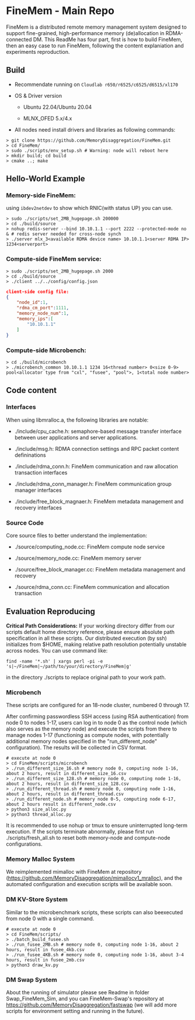 # FineMem - Main Repo

FineMem is a distributed remote memory management system designed to support fine-grained, high-performance memory (de)allocation in RDMA-connected DM. This ReadMe has four part, first is how to build FineMem, then an easy case to run FineMem, following the content explaniation and experiments reproduction.

## Build 

* Recommendate running on `Cloudlab r650/r6525/c6525/d6515/xl170` 

* OS & Driver version
  
  * Ubuntu 22.04/Ubuntu 20.04

  * MLNX_OFED 5.x/4.x

* All nodes need install drivers and libraries as following commands:

```shell
> git clone https://github.com/MemoryDisaggregation/FineMem.git
> cd FineMem/
> sudo ./scripts/env_setup.sh # Warning: node will reboot here
> mkdir build; cd build
> cmake ..; make 
```

## Hello-World Example

### Memory-side FineMem:

using `ibdev2netdev` to show which RNIC(with status UP) you can use.

```shell
> sudo ./scripts/set_2MB_hugepage.sh 200000 
> cd ./build/source
> nohup redis-server --bind 10.10.1.1 --port 2222 --protected-mode no & # redis server needed for cross-node synch
> ./server mlx_3<available RDMA device name> 10.10.1.1<server RDMA IP> 1234<serverport>
```


### Compute-side FineMem service:

```shell
> sudo ./scripts/set_2MB_hugepage.sh 2000 
> cd ./build/source
> ./client ../../config/config.json
```

```json
client-side config file:
{
    "node_id":1,
    "rdma_cm_port":1111,
    "memory_node_num":1,
    "memory_ips":[
        "10.10.1.1"
    ]
}
```

### Compute-side Microbench:

```
> cd ./build/microbench
> ./microbench_common 10.10.1.1 1234 16<thread number> 0<size 0-9> pool<allocator type from "cxl", "fusee", "pool">, 1<total node number>
```

## Code content

### Interfaces

When using libmralloc.a, the following libraries are notable:

* ./include/cpu_cache.h: semaphore-based message transfer interface between user applications and server applications.

* ./include/msg.h: RDMA connection settings and RPC packet content defininations
  
* ./include/rdma_conn.h: FineMem communication and raw allocation transaction interfaces
  
* ./include/rdma_conn_manager.h: FineMem communication group manager interfaces
  
* ./include/free_block_magnaer.h: FineMem metadata management and recovery interfaces
  

### Source Code

Core source files to better understand the implementation:
  
* ./source/computing_node.cc: FineMem compute node service
  
* ./source/memory_node.cc: FineMem memory server 

* ./source/free_block_manager.cc: FineMem metadata management and recovery

* ./source/rdma_conn.cc: FineMem communication and allocation transaction



## Evaluation Reproducing

**Critical Path Considerations:**
If your working directory differ from our scripts default home directory reference, please ensure absolute path specification in all these scripts. Our distributed execution (by ssh) initializes from $HOME, making relative path resolution potentially unstable across nodes. You can use command like:
```shell
find -name '*.sh' | xargs perl -pi -e 's|~/FineMem|~/path/to/your/directory/FineMem|g'
```
in the directory ./scripts to replace original path to your work path.

### Microbench

These scripts are configured for an 18-node cluster, numbered 0 through 17. 

After confirming passwordless SSH access (using RSA authentication) from node 0 to nodes 1-17, users can log in to node 0 as the control node (which also serves as the memory node) and execute the scripts from there to manage nodes 1-17 (functioning as compute nodes, with potentially additional memory nodes specified in the "run_different_node" configuration). The results will be collected in CSV format. 

```shell
# execute at node 0
> cd FineMem/scripts/microbench
> ./run_different_size_16.sh # memory node 0, computing node 1-16, about 2 hours, result in different_size_16.csv
> ./run_different_size_128.sh # memory node 0, computing node 1-16, about 2 hours, result in different_size_128.csv
> ./run_different_thread.sh # memory node 0, computing node 1-16, about 2 hours, result in different_thread.csv
> ./run_different_node.sh # memory node 0-5, computing node 6-17, about 2 hours result in different_node.csv
> python3 size_alloc.py
> python3 thread_alloc.py
```

It is recommended to use nohup or tmux to ensure uninterrupted long-term execution. If the scripts terminate abnormally, please first run ./scripts/fresh_all.sh to reset both memory-node and compute-node configurations.

### Memory Malloc System

We reimplemented mimalloc with FineMem at repository (https://github.com/MemoryDisaggregation/mimallocv1_mralloc), and the automated configuration and execution scripts will be available soon.

### DM KV-Store System

Similar to the microbenchmark scripts, ​​these​​ scripts can also be ​​executed from node 0 with a single command​​.

```shell
# execute at node 0
> cd FineMem/scripts/
> ./batch_build_fusee.sh 
> ./run_fusee_2MB.sh # memory node 0, computing node 1-16, about 2 hours, result in fusee_4kb.csv
> ./run_fusee_4KB.sh # memory node 0, computing node 1-16, about 3-4 hours, result in fusee_2mb.csv
> python3 draw_kv.py
```

### DM Swap System

About the running of simulator please see Readme in folder Swap_FineMem_Sim, and you can FineMem-Swap's repository at https://github.com/MemoryDisaggregation/fastswap (we will add more scripts for environment setting and running in the future).
